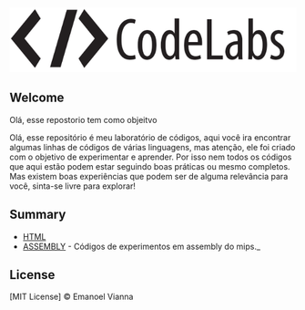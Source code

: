 ![Labs Logo](icon_code.png "CodeLabs")

## Welcome

Olá, esse repostorio tem como objeitvo 

Olá, esse repositório é meu laboratório de códigos, aqui você ira encontrar algumas linhas de códigos de várias linguagens, mas atenção, ele foi criado com o objetivo de experimentar e aprender. Por isso nem todos os códigos que aqui estão podem estar seguindo boas práticas ou mesmo completos. Mas existem boas experiências que podem ser de alguma relevância para você, sinta-se livre para explorar! 

## Summary

- [HTML](html/)
- [ASSEMBLY](assembly/) - Códigos de experimentos em assembly do mips._

## License

[MIT License] © Emanoel Vianna
